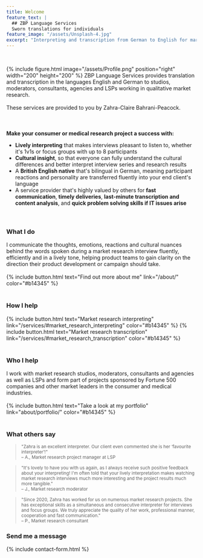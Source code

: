 ```yaml
---
title: Welcome
feature_text: |
  ## ZBP Language Services
  Sworn translations for individuals
feature_image: "/assets/Unsplash-4.jpg"
excerpt: "Interpreting and transcription from German to English for market research studios, moderators, consultants, agencies and LSPs"
---
```

<br>

{% include figure.html image="/assets/Profile.png" position="right" width="200" height="200" %}
ZBP Language Services provides translation and transcription in the languages English and German to studios, moderators, consultants, agencies and LSPs working in qualitative market research.<br><br>
These services are provided to you by Zahra-Claire Bahrani-Peacock.<br><br><br><br>
**Make your consumer or medical research project a success with:**
* **Lively interpreting** that makes interviews pleasant to listen to, whether it's 1v1s or focus groups with up to 8 participants
* **Cultural insight**, so that everyone can fully understand the cultural differences and better interpret interview series and research results
* A **British English native** that's bilingual in German, meaning participant reactions and personality are transferred fluently into your end client's language
* A service provider that's highly valued by others for **fast communication**, **timely deliveries**, **last-minute transcription and content analysis**, and **quick problem solving skills if IT issues arise**<br><br><br>

### What I do

I communicate the thoughts, emotions, reactions and cultural nuances behind the words spoken during a market research interview fluently, efficiently and in a lively tone, helping product teams to gain clarity on the direction their product development or campaign should take.<br><br>
{% include button.html text="Find out more about me" link="/about/" color="#b14345" %}<br><br>

### How I help

{% include button.html text="Market research interpreting" link="/services/#market_research_interpreting" color="#b14345" %} {% include button.html text="Market research transcription" link="/services/#market_research_transcription" color="#b14345" %}<br><br>

### Who I help

I work with market research studios, moderators, consultants and agencies as well as LSPs and form part of projects sponsored by Fortune 500 companies and other market leaders in the consumer and medical industries.<br><br>
{% include button.html text="Take a look at my portfolio" link="about/portfolio/" color="#b14345" %}<br><br>

### What others say

><small>"Zahra is an excellent interpreter. Our client even commented she is her ‘favourite interpreter’!"<br>
– A., Market research project manager at LSP</small>

><small>"It's lovely to have you with us again, as I always receive such positive feedback about your interpreting! I'm often told that your lively interpretation makes watching market research interviews much more interesting and the project results much more tangible."<br>
– J., Market research moderator</small>

><small>"Since 2020, Zahra has worked for us on numerous market research projects. She has exceptional skills as a simultaneous and consecutive interpreter for interviews and focus groups. We truly appreciate the quality of her work, professional manner, cooperation and fast communication."<br>
– P., Market research consultant</small>

### Send me a message

{% include contact-form.html %}
